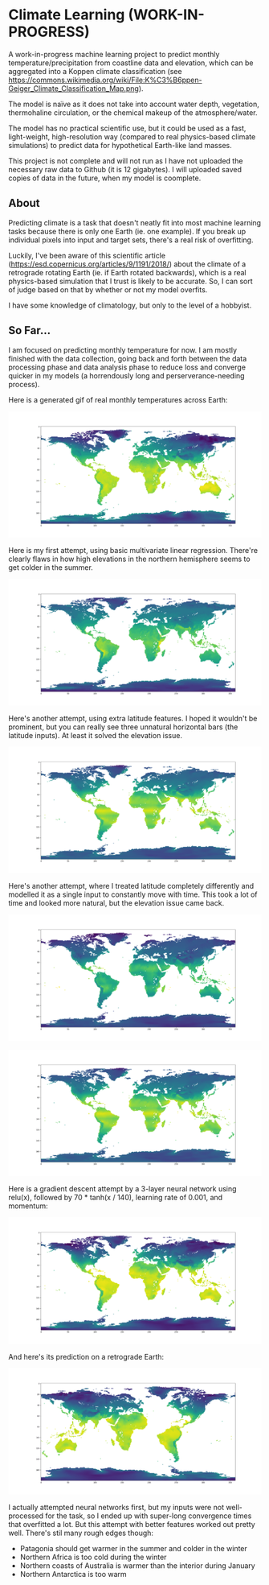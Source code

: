 # Climate Learning (WORK-IN-PROGRESS)

A work-in-progress machine learning project to predict monthly temperature/precipitation from coastline data and elevation, which can be aggregated into a Koppen climate classification (see https://commons.wikimedia.org/wiki/File:K%C3%B6ppen-Geiger_Climate_Classification_Map.png).

The model is naïve as it does not take into account water depth, vegetation, thermohaline circulation, or the chemical makeup of the atmosphere/water.

The model has no practical scientific use, but it could be used as a fast, light-weight, high-resolution way (compared to real physics-based climate simulations) to predict data for hypothetical Earth-like land masses.

This project is not complete and will not run as I have not uploaded the necessary raw data to Github (it is 12 gigabytes). I will uploaded saved copies of data in the future, when my model is coomplete.

## About

Predicting climate is a task that doesn't neatly fit into most machine learning tasks because there is only one Earth (ie. one example). If you break up individual pixels into input and target sets, there's a real risk of overfitting.

Luckily, I've been aware of this scientific article (https://esd.copernicus.org/articles/9/1191/2018/) about the climate of a retrograde rotating Earth (ie. if Earth rotated backwards), which is a real physics-based simulation that I trust is likely to be accurate. So, I can sort of judge based on that by whether or not my model overfits.

I have some knowledge of climatology, but only to the level of a hobbyist.

## So Far...

I am focused on predicting monthly temperature for now. I am mostly finished with the data collection, going back and forth between the data processing phase and data analysis phase to reduce loss and converge quicker in my models (a horrendously long and perserverance-needing process).

Here is a generated gif of real monthly temperatures across Earth:

<p align="center">
<img src="img/real.gif">
</p>

Here is my first attempt, using basic multivariate linear regression. There're clearly flaws in how high elevations in the northern hemisphere seems to get colder in the summer.

<p align="center">
<img src="img/lin.gif">
</p>

Here's another attempt, using extra latitude features. I hoped it wouldn't be prominent, but you can really see three unnatural horizontal bars (the latitude inputs). At least it solved the elevation issue.

<p align="center">
<img src="img/lin2.gif">
</p>

Here's another attempt, where I treated latitude completely differently and modelled it as a single input to constantly move with time. This took a lot of time and looked more natural, but the elevation issue came back.

<p align="center">
<img src="img/new_lat.gif">
</p>

<p align="center">
<img src="img/lin2.gif">
</p>

Here is a gradient descent attempt by a 3-layer neural network using relu(x), followed by 70 * tanh(x / 140), learning rate of 0.001, and momentum:

<p align="center">
<img src="img/neural.gif">
</p>

And here's its prediction on a retrograde Earth:

<p align="center">
<img src="img/neural_retrograde.gif">
</p>

I actually attempted neural networks first, but my inputs were not well-processed for the task, so I ended up with super-long convergence times that overfitted a lot. But this attempt with better features worked out pretty well. There's stil many rough edges though:
- Patagonia should get warmer in the summer and colder in the winter
- Northern Africa is too cold during the winter
- Northern coasts of Australia is warmer than the interior during January
- Northern Antarctica is too warm
